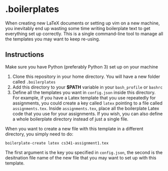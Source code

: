 # .boilerplates
When creating new LaTeX documents or setting up vim on a new machine, you inevitably end up
wasting some time writing boilerplate text to get everything set up correctly. This is a single
command-line tool to manage all the templates you may want to keep re-using.

## Instructions
Make sure you have Python (preferably Python 3) set up on your machine

 1. Clone this repository in your home directory. You will have a new folder called `.boilerplates`
 2. Add this directory to your **$PATH** variable in your `bash_profile` or `bashrc`
 3. Define all the templates you want in `config.json` inside this directory. For example, if you have
 a Latex template that you use repeatedly for assignments, you could create a key called `latex` pointing to a file called `assignments.tex`. Inside `assignments.tex`, place all the boilerplate Latex code that you use for your assignments. If you wish, you can also define a whole boilerplate directory instead of just a
 single file.

 When you want to create a new file with this template in a different directory, you simply need to do:

 ```
boilerplate-create latex cs341-assignment1.tex
 ```

 The first argument is the key you specified in `config.json`, the second is the desitnation file name
 of the new file that you may want to set up with this template.
